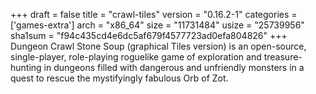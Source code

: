 +++
draft = false
title = "crawl-tiles"
version = "0.16.2-1"
categories = ['games-extra']
arch = "x86_64"
size = "11731484"
usize = "25739956"
sha1sum = "f94c435cd4e6dc5af679f4577723ad0efa804826"
+++
Dungeon Crawl Stone Soup (graphical Tiles version) is an open-source, single-player, role-playing roguelike game of exploration and treasure-hunting in dungeons filled with dangerous and unfriendly monsters in a quest to rescue the mystifyingly fabulous Orb of Zot.